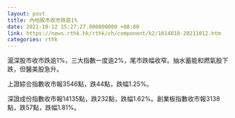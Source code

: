 ```yaml
---
layout: post
title: 內地股市收市跌逾1%
date: 2021-10-12 15:27:27.000000000 +08:00
link: https://news.rthk.hk/rthk/ch/component/k2/1614818-20211012.htm
categories: rthk
---
```


滬深股市收市跌逾1%，三大指數一度逾2%，尾市跌幅收窄。抽水蓄能和燃氣股下跌，但醫美股急升。

上證綜合指數收市報3546點，跌44點，跌幅1.25%。

深證成份指數收市報14135點，跌232點，跌幅1.62%。創業板指數收市報3138點，跌57點，跌幅1.81%。

